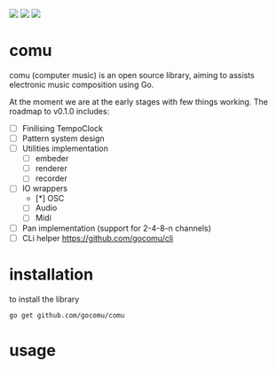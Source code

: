 ![](https://github.com/gocomu/comu/workflows/CI/badge.svg?branch=master) [<img src="https://img.shields.io/badge/slack-gocomu/gophers-blue.svg?logo=slack">](https://app.slack.com/client/T029RQSE6/CQE31A4E5) [<img src="https://img.shields.io/badge/slack-get/invite-green.svg?logo=slack">](https://invite.slack.golangbridge.org/)

# comu
 
comu (computer music) is an open source library, aiming to assists electronic music composition using Go.

At the moment we are at the early stages with few things working.
The roadmap to v0.1.0 includes:
 - [ ] Finilising TempoClock
 - [ ] Pattern system design
 - [ ] Utilities implementation
    - [ ] embeder
    - [ ] renderer
    - [ ] recorder
 - [ ] IO wrappers
    - [*] OSC
    - [ ] Audio
    - [ ] Midi
- [ ] Pan implementation (support for 2-4-8-n channels)
- [ ] CLi helper https://github.com/gocomu/cli

# installation

to install the library 

``` 
go get github.com/gocomu/comu
```

# usage


